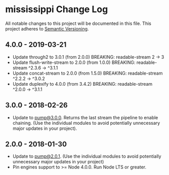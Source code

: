 # mississippi Change Log
All notable changes to this project will be documented in this file.
This project adheres to [Semantic Versioning](http://semver.org/).

## 4.0.0 - 2019-03-21

* Update through2 to 3.0.1 (from 2.0.0) BREAKING: readable-stream 2 -> 3
* Update flush-write-stream to 2.0.0 (from 1.0.0) BREAKING: readable-stream ^2.3.6 -> ^3.1.1
* Update concat-stream to 2.0.0 (from 1.5.0) BREAKING: readable-stream ^2.2.2 -> ^3.0.2
* Update duplexify to 4.0.0 (from 3.4.2) BREAKING: readable-stream ^2.0.0 -> ^3.1.1

## 3.0.0 - 2018-02-26

* Update to pump@3.0.0.  Returns the last stream the pipeline to enable chaining.  (Use the individual modules to avoid potentially unnecessary major updates in your project).

## 2.0.0 - 2018-01-30

* Update to pump@2.0.1.  (Use the individual modules to avoid potentially unnecessary major updates in your project)
* Pin engines support to >= Node 4.0.0.  Run Node LTS or greater.
